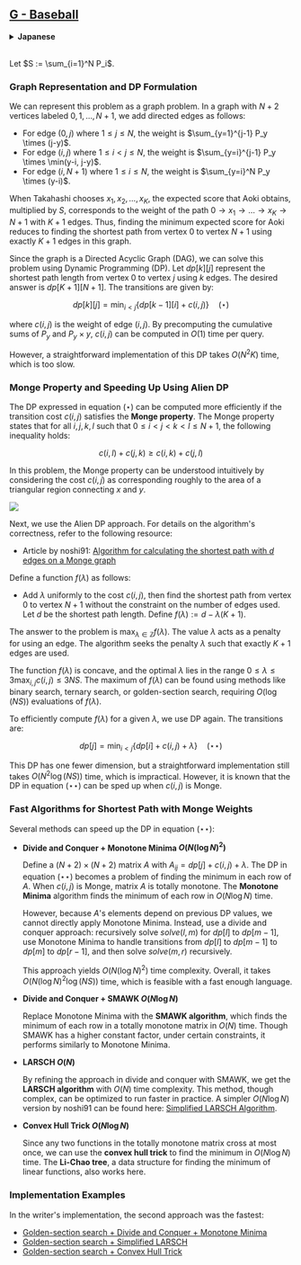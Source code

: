 ## [G - Baseball](https://atcoder.jp/contests/abc355/tasks/abc355_g)

<details><summary><b>Japanese</b></summary><br>

$S := \sum_{i=1}^N P_i$ とします．

### グラフによる表現と DP の定式化

本問題をグラフの問題として表現します．$0, 1, \cdots, N+1$ のラベルがついた $N+2$ 頂点のグラフに，以下のように有向辺を張ります．

* 辺 $(0, j) (1\le j \le N)$ の重みを $\sum_{y=1}^{j-1} P_y \times (j-y)$ とする
* 辺 $(i, j) (1 \le i < j \le N)$ の重みを $\sum_{y=i}^{j-1} P_y \times \min(y-i, j-y)$ とする
* 辺 $(i, N+1) (1\le i \le N)$ の重みを $\sum_{y=i}^N P_y \times (y-i)$ とする

高橋君が $x_1, x_2, \cdots, x_K$ を選んだとき，青木君が得るスコアの期待値の $S$ 倍は，このグラフの長さ $K+1$ のパス $0 \to x_1 \to \cdots \to x_K \to N+1$ の重みになります．青木君が得るスコアの期待値の最小値を求める問題は，このグラフでちょうど $K+1$ 辺を使ったときの頂点 $0$ から頂点 $N+1$ への最短路を求める問題に帰着します．

グラフは DAG なので，この問題は DP により解くことができます． $dp[k][j]$ を，「$k$ 本の辺を使ったときの頂点 $0$ から頂点 $j$ への最短路長」とします．$dp[K+1][N+1]$ が求める答えです． 遷移は次のように行います．

$$
dp[k][j] = \min_{i<j}\{dp[k-1][i] + c(i, j)\} (\star)
$$

ここで， $c(i, j)$ は辺 $(i, j)$ の重みです．$c(i, j)$ は， $P_y$ と $P_y \times y$ の累積和を前計算しておくことにより，クエリあたり $O(1)$ 時間で計算できます．

ところが，この DP を素直に実装すると， $O(N^2K)$ 時間かかってしまいます．

### コストの Monge 性と Alien DP による高速化

式 $(\star)$ で表される DP は，遷移のコスト $c(i, j)$ が **Monge 性** と呼ばれる性質を満たすときに， **Alien DP** と呼ばれる手法を用いることで高速に計算できます．

コスト $c(i, j)$ が Monge であるとは，以下の条件を満たすことです．

$$
\forall i, j, k, l, \ 0 \le i < j < k < l \le N + 1 \implies c(i, l) + c(j, k) \ge c(i, k) + c(j, l)
$$

本問題のコストが Monge 性を満たすことは，直感的には以下の図より理解できます．$c(x, y)$ は $x$ と $y$ を結ぶ三角形領域の面積にだいたい対応していると思ってください． $c(i, l) + c(j, k) = (A+B+C+D) + C = A+B+2C+D, c(i, k) + (j, l) = (B+C) + (C+D) = B+2C+D$  となり， Monge 性の条件の不等式が成り立ちます．

![](https://img.atcoder.jp/abc355/3ccf746e9e2be2a73d06c90e03f79ceb.png)

次に，Alien DP を説明します．アルゴリズムの正当性などの細かい議論は以下の参考文献にゆずり，ここではアルゴリズムのみ述べます．

* noshi91 さんによる記事: [Monge グラフ上の $d$-辺最短路長を計算するアルゴリズム](https://noshi91.github.io/algorithm-encyclopedia/d-edge-shortest-path-monge)

まず，関数 $f(\lambda)$ を次のように定義します．

* コスト $c(i, j)$ に一様に $\lambda$ を足した上で， **使う辺の本数の制約を無視したときの** 頂点 $0$ から頂点 $N+1$ への最短路長を $d$ とする． $f(\lambda) := d - \lambda(K+1)$ とする．

$\max_{\lambda \in \Z} f(\lambda)$ が求める答えとなります．$\lambda$ は辺を1本使うことに対するペナルティであり，このアルゴリズムは，使用する辺の本数がちょうど$K+1$本となるようなペナルティ $\lambda$ の値を探索しているとみなせます．

$f(\lambda)$ は $\lambda$ に関して上に凸であること，また最適な $\lambda$ は $0 \le \lambda \le 3 \max_{i, j} c(i, j) \le 3NS$  の範囲にあることが示せます．よって，この最大化問題は，傾きの二分探索，三分探索，または黄金分割探索により $O(\log (NS))$ 回の $f(\lambda)$ の評価により解くことができます．この最大化問題を解く各手法は以下の記事で比較されています．

* noshi91 さんによる記事: [Aliens DP における二分探索の色々](https://noshi91.hatenablog.com/entry/2023/11/20/052227)

あとは，与えられた $\lambda$ に対して $f(\lambda)$ を高速に求めることができればよいです． これはふたたび DP によって計算することができます．遷移は以下のとおりです．

$$
dp[j] = \min_{i<j}\{dp[i] + c(i, j) + \lambda\} \ \ (\star\star)
$$

DP の次元が一つ落ちましたが，これを素直に実装すると $O(N^2 \log (NS))$ 時間となり，依然として間に合いません． しかし，式 $(\star \star)$ で表される DP は，コスト $c(i, j)$ が Monge であるときに高速に計算できることが知られています．

### Monge な辺重みを持つグラフの最短路問題

式 $(\star \star)$ の DP を高速に実行する方法をいくつか紹介します．解法1から3は，以下の資料で詳しく説明されています．

* tatyam さんによるスライド: [Monge の手引書](https://speakerdeck.com/tatyam_prime/monge-noshou-yin-shu)

#### 解法1. 分割統治 + monotone minima $O(N (\log N)^2)$ 時間

$(N+2)\times (N+2)$ 行列 $A$ を，$A_{ij} = dp[j] + c(i, j) + \lambda$ として定義します．すると，DP $(\star \star)$ は $A$ の各行の最小値を求める問題になります．$c(i, j)$ が Monge であるとき，行列 $A$ は **totally monotone** という性質を持ちます．**Monotone minima** は，totally monotone な行列の各行の最小値を $O(N\log N)$ 時間で求めることのできるアルゴリズムです．

Monotone minima は $A$ の要素に任意の順番でアクセスできることを要求します．ところが，今回の設定では $dp[j]$ の値を知るまで $A_{ij}$ の値を知ることができず，$dp[j]$ の値を知るには， $A$ の $j$ 行目の最小値を知っている必要があります．このように，要素にアクセスできる順番に制限があるため，今回は monotone minima を直接適用することができません．

そこで，分割統治を行います．$solve(l, r)$ を，$dp[l], \cdots, dp[r-1]$ を求める処理として，次のようにします．

1. $m := \Big\lfloor \dfrac{(l+r)}{2}\Big \rfloor$ として， $solve(l, m)$ を再帰的に実行する．
2. $dp[l], \cdots, dp[m-1]$ から $dp[m], \cdots, dp[r-1]$ への遷移を処理する．このとき，必要な $dp$ の値はすべてわかっているから， monotone minima が使える．
3. $solve(m, r)$ を再帰的に実行する．

こうして $O(N (\log N)^2)$ 時間のアルゴリズムが得られます．全体では $O(N (\log N)^2 \log (NS))$ 時間となります．高速な言語であれば AC を得ることができます．

#### 解法2. 分割統治 + SMAWK $O(N\log N)$ 時間

解法1の monotone minima を **SMAWK アルゴリズム**に置き換えることで，log を1つ落とすことができます．SMAWK アルゴリズムは，totally monotone な行列の各行の最小値を $O(N)$ 時間で求めるアルゴリズムです．ただし，SMAWK アルゴリズムは定数倍が比較的重いため，本問題の制約下では monotone minima とほとんど区別できないと思います．

#### 解法3. LARSCH $O(N)$ 時間

解法2をさらに工夫することにより，**LARSCH アルゴリズム** という $O(N)$ 時間のアルゴリズムが得られます．LARSCH アルゴリズムの実装は少々複雑ですが，シンプルな $O(N\log N)$ 時間の実装が noshi91 さんにより以下の記事で提案されています．時間計算量は悪化しますが，定数倍が軽いため， writer の実装では $O(N)$ 時間の LARSCH よりも高速でした．

* noshi91 さんによる記事: [簡易版 LARSCH Algorithm](https://noshi91.hatenablog.com/entry/2023/02/18/005856)

#### 解法4. convex hull trick $O(N\log N)$ 時間

Totally monotone 行列 $A$ の任意の2列に対して，要素の大小関係は単調になっています．すなわち，$A$ の $j$ 列目を $i$ の関数と見ると，これらの関数は互いにたかだか1回しか交わりません．

互いにたかだか1回しか交わらない関数群の最小値は，**convex hull trick**を応用することで求めることができます．Convex hull trickは本来，1次関数群の最小値を求めるアルゴリズムですが，関数群が互いにたかだか1回しか交わらないという性質を持てば，同様のアルゴリズムで処理することができます．2つの関数の交点を求めるときに二分探索を用いることで，$O(N\log N)$ 時間で $(\star \star)$ を解くことができます．

また，一次関数群の最小値を求めるデータ構造である **Li-Chao tree** も同様に，互いにたかだか1点しか交わらない関数群を扱うことができます．Li-Chao tree を利用しても $O(N\log N)$ 時間のアルゴリズムが得られます．

### 実装例

writer の実装では，2番目の実装が最も高速でした．

* [黄金分割探索 + 分割統治 + monotone minima](https://atcoder.jp/contests/abc355/submissions/53788275)
* [黄金分割探索 + 簡易版 LARSCH](https://atcoder.jp/contests/abc355/submissions/53788299)
* [黄金分割探索 + convex hull trick](https://atcoder.jp/contests/abc355/submissions/53788285)

</details><br>

Let $S := \sum_{i=1}^N P_i$.

### Graph Representation and DP Formulation

We can represent this problem as a graph problem. In a graph with $N+2$ vertices labeled $0, 1, \ldots, N+1$, we add directed edges as follows:

* For edge $(0, j)$ where $1 \le j \le N$, the weight is $\sum_{y=1}^{j-1} P_y \times (j-y)$.
* For edge $(i, j)$ where $1 \le i < j \le N$, the weight is $\sum_{y=i}^{j-1} P_y \times \min(y-i, j-y)$.
* For edge $(i, N+1)$ where $1 \le i \le N$, the weight is $\sum_{y=i}^N P_y \times (y-i)$.

When Takahashi chooses $x_1, x_2, \ldots, x_K$, the expected score that Aoki obtains, multiplied by $S$, corresponds to the weight of the path $0 \to x_1 \to \ldots \to x_K \to N+1$ with $K+1$ edges. Thus, finding the minimum expected score for Aoki reduces to finding the shortest path from vertex 0 to vertex $N+1$ using exactly $K+1$ edges in this graph.

Since the graph is a Directed Acyclic Graph (DAG), we can solve this problem using Dynamic Programming (DP). Let $dp[k][j]$ represent the shortest path length from vertex 0 to vertex $j$ using $k$ edges. The desired answer is $dp[K+1][N+1]$. The transitions are given by:

$$
dp[k][j] = \min_{i<j} \{dp[k-1][i] + c(i, j)\} \quad (\star) 
$$

where $c(i, j)$ is the weight of edge $(i, j)$. By precomputing the cumulative sums of $P_y$ and $P_y \times y$, $c(i, j)$ can be computed in $O(1)$ time per query.

However, a straightforward implementation of this DP takes $O(N^2K)$ time, which is too slow.

### Monge Property and Speeding Up Using Alien DP

The DP expressed in equation $(\star)$ can be computed more efficiently if the transition cost $c(i, j)$ satisfies the **Monge property**. The Monge property states that for all $i, j, k, l$ such that $0 \le i < j < k < l \le N + 1$, the following inequality holds:

$$
c(i, l) + c(j, k) \ge c(i, k) + c(j, l) 
$$

In this problem, the Monge property can be understood intuitively by considering the cost $c(i, j)$ as corresponding roughly to the area of a triangular region connecting $x$ and $y$.

![](https://img.atcoder.jp/abc355/3ccf746e9e2be2a73d06c90e03f79ceb.png)

Next, we use the Alien DP approach. For details on the algorithm's correctness, refer to the following resource:

* Article by noshi91: [Algorithm for calculating the shortest path with $d$ edges on a Monge graph](https://noshi91.github.io/algorithm-encyclopedia/d-edge-shortest-path-monge)

Define a function $f(\lambda)$ as follows:

* Add $\lambda$ uniformly to the cost $c(i, j)$, then find the shortest path from vertex 0 to vertex $N+1$ without the constraint on the number of edges used. Let $d$ be the shortest path length. Define $f(\lambda) := d - \lambda(K+1)$.

The answer to the problem is $\max_{\lambda \in \mathbb{Z}} f(\lambda)$. The value $\lambda$ acts as a penalty for using an edge. The algorithm seeks the penalty $\lambda$ such that exactly $K+1$ edges are used.

The function $f(\lambda)$ is concave, and the optimal $\lambda$ lies in the range $0 \le \lambda \le 3 \max_{i, j} c(i, j) \le 3NS$. The maximum of $f(\lambda)$ can be found using methods like binary search, ternary search, or golden-section search, requiring $O(\log(NS))$ evaluations of $f(\lambda)$.

To efficiently compute $f(\lambda)$ for a given $\lambda$, we use DP again. The transitions are:

$$
dp[j] = \min_{i<j} \{dp[i] + c(i, j) + \lambda\} \quad (\star\star) 
$$

This DP has one fewer dimension, but a straightforward implementation still takes $O(N^2 \log(NS))$ time, which is impractical. However, it is known that the DP in equation $(\star\star)$ can be sped up when $c(i, j)$ is Monge.

### Fast Algorithms for Shortest Path with Monge Weights

Several methods can speed up the DP in equation $(\star\star)$:

* **Divide and Conquer + Monotone Minima $O(N (\log N)^2)$**

  Define a $(N+2) \times (N+2)$ matrix $A$ with $A_{ij} = dp[j] + c(i, j) + \lambda$. The DP in equation $(\star\star)$ becomes a problem of finding the minimum in each row of $A$. When $c(i, j)$ is Monge, matrix $A$ is totally monotone. The **Monotone Minima** algorithm finds the minimum of each row in $O(N \log N)$ time.

  However, because $A$'s elements depend on previous DP values, we cannot directly apply Monotone Minima. Instead, use a divide and conquer approach: recursively solve $solve(l, m)$ for $dp[l]$ to $dp[m-1]$, use Monotone Minima to handle transitions from $dp[l]$ to $dp[m-1]$ to $dp[m]$ to $dp[r-1]$, and then solve $solve(m, r)$ recursively.

  This approach yields $O(N (\log N)^2)$ time complexity. Overall, it takes $O(N (\log N)^2 \log(NS))$ time, which is feasible with a fast enough language.

* **Divide and Conquer + SMAWK $O(N \log N)$**

  Replace Monotone Minima with the **SMAWK algorithm**, which finds the minimum of each row in a totally monotone matrix in $O(N)$ time. Though SMAWK has a higher constant factor, under certain constraints, it performs similarly to Monotone Minima.

* **LARSCH $O(N)$**

  By refining the approach in divide and conquer with SMAWK, we get the **LARSCH algorithm** with $O(N)$ time complexity. This method, though complex, can be optimized to run faster in practice. A simpler $O(N \log N)$ version by noshi91 can be found here: [Simplified LARSCH Algorithm](https://noshi91.hatenablog.com/entry/2023/02/18/005856).

* **Convex Hull Trick $O(N \log N)$**

  Since any two functions in the totally monotone matrix cross at most once, we can use the **convex hull trick** to find the minimum in $O(N \log N)$ time. The **Li-Chao tree**, a data structure for finding the minimum of linear functions, also works here.

### Implementation Examples

In the writer's implementation, the second approach was the fastest:

* [Golden-section search + Divide and Conquer + Monotone Minima](https://atcoder.jp/contests/abc355/submissions/53788275)
* [Golden-section search + Simplified LARSCH](https://atcoder.jp/contests/abc355/submissions/53788299)
* [Golden-section search + Convex Hull Trick](https://atcoder.jp/contests/abc355/submissions/53788285)

<!-- 
$$
\rho, \sigma, \Sigma, \tau, \theta, \Theta, \upsilon, \Upsilon, \varDelta, \varepsilon, \varGamma \\
\varLambda, \varOmega, \varphi, \varPhi, \varpi, \varPi, \xi, \zeta \\
\Lambda, \lambda, \mu, \omega, \Omega, \phi, \Phi, \pi, \Pi, \psi, \Psi
$$ 
-->